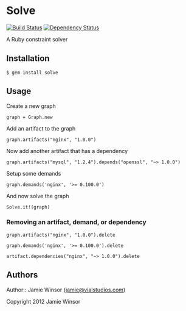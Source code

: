 # Solve
[![Build Status](https://secure.travis-ci.org/reset/solve.png?branch=master)](http://travis-ci.org/reset/solve)
[![Dependency Status](https://gemnasium.com/reset/solve.png?travis)](https://gemnasium.com/reset/solve)

A Ruby constraint solver

## Installation

    $ gem install solve

## Usage

Create a new graph

    graph = Graph.new

Add an artifact to the graph

    graph.artifacts("nginx", "1.0.0")

Now add another artifact that has a dependency

    graph.artifacts("mysql", "1.2.4").depends("openssl", "~> 1.0.0")

Setup some demands

    graph.demands('nginx', '>= 0.100.0')

And now solve the graph

    Solve.it!(graph)

### Removing an artifact, demand, or dependency

    graph.artifacts("nginx", "1.0.0").delete

    graph.demands('nginx', '>= 0.100.0').delete

    artifact.dependencies("nginx", "~> 1.0.0").delete

## Authors

Author:: Jamie Winsor (<jamie@vialstudios.com>)

Copyright 2012 Jamie Winsor
